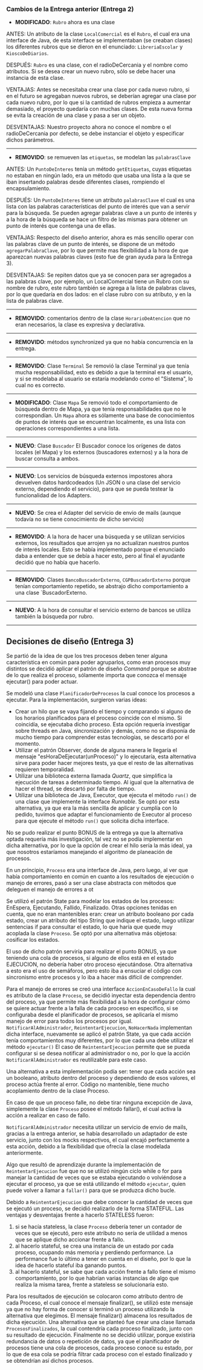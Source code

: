 
### Cambios de la Entrega anterior (Entrega 2)
- **MODIFICADO**: `Rubro` ahora es una clase

ANTES: Un atributo de la clase `LocalComercial` es el `Rubro`, el cual era una interface de Java, de esta interface se implementaban (se creaban clases) los diferentes rubros que se dieron en el enunciado: `LibreriaEscolar` y `KioscoDeDiarios`.

DESPUÉS: `Rubro` es una clase, con el radioDeCercania y el nombre como atributos. Si se desea crear un nuevo rubro, sólo se debe hacer una instancia de esta clase.

VENTAJAS: Antes se necesitaba crear una clase por cada nuevo rubro, si en el futuro se agregaban nuevos rubros, se deberían agregar una clase por cada nuevo rubro, por lo que si la cantidad de rubros empieza a aumentar demasiado, el proyecto quedaría con muchas clases. De esta nueva forma se evita la creación de una clase y pasa a ser un objeto.

DESVENTAJAS: Nuestro proyecto ahora no conoce el nombre o el radioDeCercania por defecto, se debe instanciar el objeto y especificar dichos parámetros.

---

- **REMOVIDO**: se remueven las `etiquetas`, se modelan las `palabrasClave`

ANTES: Un `PuntoDeInteres` tenía un método `getEtiquetas`, cuyas etiquetas no estaban en ningún lado, era un método que usaba una lista a la que se iban insertando palabras desde diferentes clases, rompiendo el encapsulamiento.

DESPUÉS: Un `PuntoDeInteres` tiene un atributo `palabrasClave` el cual es una lista con las palabras características del punto de interés que van a servir para la búsqueda.
Se pueden agregar palabras clave a un punto de interés y a la hora de la búsqueda se hace un filtro de las mismas para obtener un punto de interés que contenga una de ellas.

VENTAJAS: Respecto del diseño anterior, ahora es más sencillo operar con las palabras clave de un punto de interés, se dispone de un método `agregarPalabraClave`, por lo que permite mas flexibilidad a la hora de que aparezcan nuevas palabras claves (esto fue de gran ayuda para la Entrega 3).

DESVENTAJAS: Se repiten datos que ya se conocen para ser agregados a las palabras clave, por ejemplo, un LocalComercial tiene un Rubro con su nombre de rubro, este rubro también se agrega a la lista de palabras claves, por lo que quedaría en dos lados: en el clase rubro con su atributo, y en la lista de palabras clave.

---

- **REMOVIDO**: comentarios dentro de la clase `HorarioDeAtencion` que no eran necesarios, la clase es expresiva y declarativa.

---

- **REMOVIDO**: métodos synchronized ya que no había concurrencia en la entrega.

---

- **REMOVIDO**: Clase `Terminal`
Se removió la clase Terminal ya que tenía mucha responsabilidad, esto es debido a que la terminal era el usuario, y si se modelaba al usuario se estaría modelando como el "Sistema", lo cual no es correcto.

---

- **MODIFICADO**: Clase `Mapa`
Se removió todo el comportamiento de búsqueda dentro de Mapa, ya que tenía responsabilidades que no le correspondían. Un `Mapa` ahora es sólamente una base de conocimientos de puntos de interés que se encuentran localmente, es una lista con operaciones correspondientes a una lista.

---

- **NUEVO**: Clase `Buscador`
El Buscador conoce los orígenes de datos locales (el Mapa) y los externos (buscadores externos) y a la hora de buscar consulta a ambos.

---

- **NUEVO**: Los servicios de búsqueda externos impostores ahora devuelven datos hardcodeados (Un JSON o una clase del servicio externo, dependiendo el servicio), para que se pueda testear la funcionalidad de los Adapters.

---

- **NUEVO**: Se crea el Adapter del servicio de envio de mails (aunque todavía no se tiene conocimiento de dicho servicio)

---

- **REMOVIDO**: A la hora de hacer una búsqueda y se utilizan servicios externos, los resultados que arrojen ya no actualizan nuestros puntos de interés locales. Esto se había implementado porque el enunciado daba a entender que se debía a hacer esto, pero al final el ayudante decidió que no había que hacerlo.

---

- **REMOVIDO**: Clases `BancoBuscadorExterno`, `CGPBuscadorExterno` porque tenían comportamiento repetido, se abstrajo dicho comportamiento a una clase `BuscadorExterno.

---

- **NUEVO**: A la hora de consultar el servicio externo de bancos se utiliza también la búsqueda por rubro.


---

## Decisiones de diseño (Entrega 3)
Se partió de la idea de que los tres procesos deben tener alguna característica en común para poder agruparlos, como eran procesos muy distintos se decidió aplicar el patrón de diseño *Command* porque se abstrae de lo que realiza el proceso, sólamente importa que conozca el mensaje ejecutar() para poder actuar.



Se modeló una clase `PlanificadorDeProcesos` la cual conoce los procesos a ejecutar. Para la implementación, surgieron varias ideas:
- Crear un hilo que se vaya fijando el tiempo y comparando si alguno de los horarios planificados para el proceso coincide con el mismo. Si coincidía, se ejecutaba dicho proceso. Esta opción requería investigar sobre threads en Java, sincronización y demás, como no se disponía de mucho tiempo para comprender estas tecnologías, se descartó por el momento.
- Utilizar el patrón Observer, donde de alguna manera le llegaría el mensaje "esHoraDeEjecutar(unProceso)" y lo ejecutaría, esta alternativa sirve para poder hacer mejores tests, ya que el resto de las alternativas requieren temporalidad.
- Utilizar una biblioteca externa llamada *Quartz*, que simplifica la ejecución de tareas a determinado tiempo. Al igual que la alternativa de hacer el thread, se descartó por falta de tiempo.
- Utilizar una biblioteca de Java, Executor, que ejecuta el método `run()` de una clase que implemente la interface *Runnable*. Se optó por esta alternativa, ya que era la más sencilla de aplicar y cumplía con lo pedido, tuvimos que adaptar el funcionamiento de Executor al proceso para que ejecute el método `run()` que solicita dicha interface.

No se pudo realizar el punto BONUS de la entrega ya que la alternativa optada requería más investigación, tal vez no se podía implementar en dicha alternativa, por lo que la opción de crear el hilo sería la más ideal, ya que nosotros estaríamos manejando el algoritmo de planeación de procesos.

En un principio, `Proceso` era una interface de Java, pero luego, al ver que había comportamiento en común en cuanto a los resultados de ejecución o manejo de errores, pasó a ser una clase abstracta con métodos que deleguen el manejo de errores a ot

Se utilizó el patrón State para modelar los estados de los procesos: EnEspera, Ejecutando, Fallido, Finalizado. Otras opciones tenidas en cuenta, que no eran mantenibles eran: crear un atributo booleano por cada estado, crear un atributo del tipo String que indique el estado, luego utilizar sentencias if para consultar el estado, lo que haría que quede muy acoplada la clase `Proceso`. Se optó por una alternativa más objetosa: cosificar los estados.

El uso de dicho patrón serviría para realizar el punto BONUS, ya que teniendo una cola de procesos, si alguno de ellos está en el estado EJECUCION, no debería haber otro proceso ejecutándose.
Otra alternativa a esto era el uso de semáforos, pero esto iba a ensuciar el código con sincronismo entre procesos y lo iba a hacer más difícil de comprender.

Para el manejo de errores se creó una interface `AccionEnCasoDeFallo` la cual es atributo de la clase `Proceso`, se decidió inyectar esta dependencia dentro del proceso, ya que permite más flexibilidad a la hora de configurar cómo se quiere actuar frente a la falla de cada proceso en específico, si se configuraba desde el planificador de procesos, se aplicaría el mismo manejo de error para todos los procesos por igual.
`NotificarAlAdministrador`, `ReintentarEjecucion`, `NoHacerNada` implementan dicha interface, nuevamente se aplicó el patrón State, ya que cada acción tenía comportamientos muy diferentes, por lo que cada una debe utilizar el método `ejecutar()`
El caso de `ReintentarEjecucion` permite que se pueda configurar si se desea notificar al administrador o no, por lo que la acción `NotificarAlAdministrador` es reutilizable para este caso.

Una alternativa a esta implementación podía ser: tener que cada acción sea un booleano, atributo dentro del proceso y dependiendo de esos valores, el proceso actúa frente al error. Código no mantenible, tiene mucho acoplamiento dentro de la clase Proceso.

En caso de que un proceso falle, no debe tirar ninguna excepción de Java, simplemente la clase `Proceso` posee el método fallar(), el cual activa la acción a realizar en caso de fallo.

`NotificarAlAdministrador` necesita utilizar un servicio de envio de mails, gracias a la entrega anterior, se había desarrollado un adaptador de este servicio, junto con los mocks respectivos, el cual encajó perfectamente a esta acción, debido a la flexibilidad que ofrecía la clase modelada anteriormente.

Algo que resultó de aprendizaje durante la implementación de `ReintentarEjecucion` fue que no se utilizó ningún ciclo while o for para manejar la cantidad de veces que se estaba ejecutando o volviéndose a ejecutar el proceso, ya que se está utilizando el método `ejecutar`, quien puede volver a llamar a `fallar()` para que se produzca dicho bucle. 

Debido a `ReintentarEjecucion` que debe conocer la cantidad de veces que se ejecutó un proceso, se decidió realizarlo de la forma STATEFUL. Las ventajas y desventajas frente a hacerlo STATELESS fueron:
1) si se hacía stateless, la clase `Proceso` debería tener un contador de veces que se ejecutó, pero este atributo no sería de utilidad a menos que se aplique dicho accionar frente a fallo.
2) al hacerlo stateful, se crea una instancia de un estado por cada proceso, ocupando más memoria y perdiendo performance. La performance fue lo último a tener en cuenta en el diseño, por lo que la idea de hacerlo stateful iba ganando puntos.
3) al hacerlo stateful, se sabe que cada acción frente a fallo tiene el mismo comportamiento, por lo que habrían varias instancias de algo que realiza la misma tarea, frente a stateless se solucionaría esto.

Para los resultados de ejecución se colocaron como atributo dentro de cada Proceso, el cual conoce el mensaje finalizar(), se utilizó este mensaje ya que no hay forma de conocer si terminó un proceso utilizando la alternativa que elegimos. El mensaje finalizar() almacena los resultados de dicha ejecución.
Una alternativa que se planteó fue crear una clase llamada `ProcesosFinalizados`, la cual contendría cada proceso finalizado, junto con su resultado de ejecución. Finalmente no se decidió utilizar, porque existiría redundancia de datos o repetición de datos, ya que el planificador de procesos tiene una cola de procesos, cada proceso conoce su estado, por lo que de esa cola se podría filtrar cada proceso con el estado finalizado y se obtendrían así dichos procesos.

